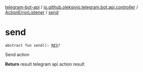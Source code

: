 [telegram-bot-api](../../index.md) / [io.github.oleksivio.telegram.bot.api.controller](../index.md) / [ActionErrorListener](index.md) / [send](./send.md)

# send

`abstract fun send(): `[`RES`](index.md#RES)`?`

Send action

**Return**
result telegram api action result


